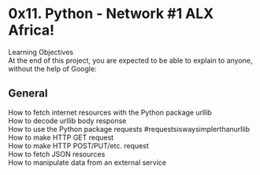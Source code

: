 0x11. Python - Network #1 ALX Africa!
===

Learning Objectives  
At the end of this project, you are expected to be able to explain to anyone, without the help of Google:  

General  
---
How to fetch internet resources with the Python package urllib  
How to decode urllib body response  
How to use the Python package requests #requestsiswaysimplerthanurllib  
How to make HTTP GET request  
How to make HTTP POST/PUT/etc. request  
How to fetch JSON resources  
How to manipulate data from an external service  
